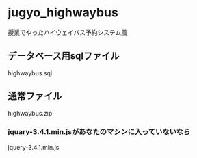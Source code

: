 # jugyo_highwaybus
授業でやったハイウェイバス予約システム風  

## データベース用sqlファイル  
highwaybus.sql    

## 通常ファイル  
highwaybus.zip   

### jquary-3.4.1.min.jsがあなたのマシンに入っていないなら  
jquery-3.4.1.min.js
